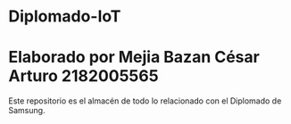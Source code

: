 # Diplomado-IoT
# Elaborado por Mejia Bazan César Arturo 2182005565

Este repositorio es el almacén de todo lo relacionado con el Diplomado de Samsung.
